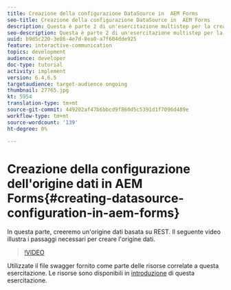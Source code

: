 ```yaml
---
title: Creazione della configurazione DataSource in  AEM Forms
seo-title: Creazione della configurazione DataSource in  AEM Forms
description: Questa è parte 2 di un'esercitazione multistep per la creazione del primo documento di comunicazione interattiva. In questa parte, creeremo un'origine dati basata su REST.  Il seguente video illustra i passaggi necessari per creare l'origine dati.
seo-description: Questa è parte 2 di un'esercitazione multistep per la creazione del primo documento di comunicazione interattiva. In questa parte, creeremo un'origine dati basata su REST.  Il seguente video illustra i passaggi necessari per creare l'origine dati.
uuid: b9d5c220-3e86-4e7d-8ea0-a7f604dde925
feature: interactive-communication
topics: development
audience: developer
doc-type: tutorial
activity: implement
version: 6.4,6.5
targetaudience: target-audience ongoing
thumbnail: 27765.jpg
kt: 5954
translation-type: tm+mt
source-git-commit: 449202af47b6bbcd9f860d5c5391d1f7096d489e
workflow-type: tm+mt
source-wordcount: '139'
ht-degree: 0%

---
```



# Creazione della configurazione dell&#39;origine dati in  AEM Forms{#creating-datasource-configuration-in-aem-forms}

In questa parte, creeremo un&#39;origine dati basata su REST.  Il seguente video illustra i passaggi necessari per creare l&#39;origine dati.

>[!VIDEO](https://video.tv.adobe.com/v/27765/?quality=9&learn=on)

Utilizzate il file swagger fornito come parte delle risorse correlate a questa esercitazione. Le risorse sono disponibili in [introduzione](introduction.md) di questa esercitazione.
